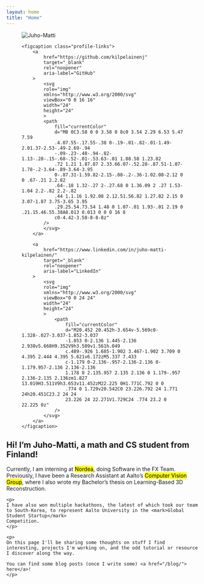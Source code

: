 ```yaml
---
layout: home 
title: "Home"
---
```


<section id="chapter-1">
  <figure class="profile-figure">
    <img
      src="{{ '/assets/images/pfp.png' | relative_url }}"
      alt="Juho-Matti"
    />

    <figcaption class="profile-links">
        <a
            href="https://github.com/kilpelainenj"
            target="_blank"
            rel="noopener"
            aria-label="GitHub"
        >
            <svg
            role="img"
            xmlns="http://www.w3.org/2000/svg"
            viewBox="0 0 16 16"
            width="24"
            height="24"
            >
            <path
                fill="currentColor"
                d="M8 0C3.58 0 0 3.58 0 8c0 3.54 2.29 6.53 5.47 7.59
                .4.07.55-.17.55-.38 0-.19-.01-.82-.01-1.49-2.01.37-2.53-.49-2.69-.94
                -.09-.23-.48-.94-.82-1.13-.28-.15-.68-.52-.01-.53.63-.01 1.08.58 1.23.82
                .72 1.21 1.87.87 2.33.66.07-.52.28-.87.51-1.07-1.78-.2-3.64-.89-3.64-3.95
                0-.87.31-1.59.82-2.15-.08-.2-.36-1.02.08-2.12 0 0 .67-.21 2.2.82
                .64-.18 1.32-.27 2-.27.68 0 1.36.09 2 .27 1.53-1.04 2.2-.82 2.2-.82
                .44 1.1.16 1.92.08 2.12.51.56.82 1.27.82 2.15 0 3.07-1.87 3.75-3.65 3.95
                .29.25.54.73.54 1.48 0 1.07-.01 1.93-.01 2.19 0 .21.15.46.55.38A8.013 8.013 0 0 0 16 8
                c0-4.42-3.58-8-8-8z"
            />
            </svg>
        </a>

        <a
            href="https://www.linkedin.com/in/juho-matti-kilpelainen/"
            target="_blank"
            rel="noopener"
            aria-label="LinkedIn"
        >
            <svg
            role="img"
            xmlns="http://www.w3.org/2000/svg"
            viewBox="0 0 24 24"
            width="24"
            height="24"
            >
                <path
                    fill="currentColor"
                    d="M20.452 20.452h-3.654v-5.569c0-1.328-.027-3.037-1.852-3.037
                    -1.853 0-2.136 1.445-2.136 2.938v5.668H9.352V9h3.509v1.561h.049
                    c.489-.926 1.685-1.902 3.467-1.902 3.709 0 4.395 2.444 4.395 5.621v6.172zM5.337 7.433
                    c-1.179 0-2.136-.957-2.136-2.136 0-1.179.957-2.136 2.136-2.136
                    1.178 0 2.135.957 2.135 2.136 0 1.179-.957 2.136-2.135 2.136zm1.827 13.019H3.511V9h3.653v11.452zM22.225 0H1.771C.792 0 0
                    .774 0 1.729v20.542C0 23.226.792 24 1.771 24h20.451C23.2 24 24
                    23.226 24 22.271V1.729C24 .774 23.2 0 22.225 0z"
                />
            </svg>
        </a>
    </figcaption>
  </figure>

  <h2>Hi! I’m Juho-Matti, a math and CS student from Finland!</h2>
    <p>
    Currently, I am interning at <mark>Nordea</mark>, doing Software in the FX Team.
    Previously, I have been a Research Assistant at Aalto’s <mark>Computer Vision
    Group</mark>, where I also wrote my Bachelor’s thesis on Learning-Based 3D Reconstruction.
    </p>

    <p>
    I have also won multiple hackathons, the latest of which took our team to South-Korea, to represent Aalto University in the <mark>Global Student Startup</mark>
    Competition.
    </p>

    <p>
    On this page I'll be sharing some thoughts on stuff I find interesting, projects I'm working on, and the odd tutorial or resource
    I discover along the way.

    You can find some blog posts (once I write some) <a href="/blog/"> here</a>!
    </p>
</section>